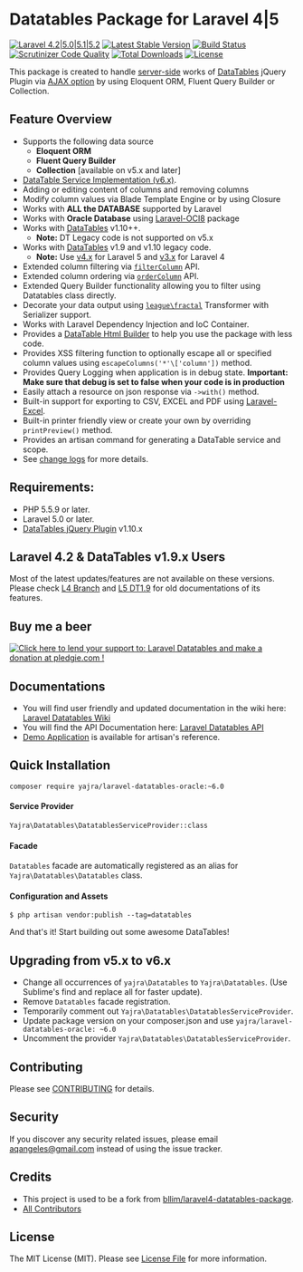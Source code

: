 # Datatables Package for Laravel 4|5

[![Laravel 4.2|5.0|5.1|5.2](https://img.shields.io/badge/Laravel-4.2|5.0|5.1|5.2-orange.svg)](http://laravel.com)
[![Latest Stable Version](https://poser.pugx.org/yajra/laravel-datatables-oracle/v/stable)](https://packagist.org/packages/yajra/laravel-datatables-oracle)
[![Build Status](https://travis-ci.org/yajra/laravel-datatables.svg?branch=master)](https://travis-ci.org/yajra/laravel-datatables)
[![Scrutinizer Code Quality](https://scrutinizer-ci.com/g/yajra/laravel-datatables/badges/quality-score.png?b=master)](https://scrutinizer-ci.com/g/yajra/laravel-datatables/?branch=master)
[![Total Downloads](https://poser.pugx.org/yajra/laravel-datatables-oracle/downloads)](https://packagist.org/packages/yajra/laravel-datatables-oracle)
[![License](https://poser.pugx.org/yajra/laravel-datatables-oracle/license)](https://packagist.org/packages/yajra/laravel-datatables-oracle)

This package is created to handle [server-side](https://www.datatables.net/manual/server-side) works of [DataTables](http://datatables.net) jQuery Plugin via [AJAX option](https://datatables.net/reference/option/ajax) by using Eloquent ORM, Fluent Query Builder or Collection.

## Feature Overview
- Supports the following data source
    - **Eloquent ORM**
    - **Fluent Query Builder**
    - **Collection** [available on v5.x and later]
- [DataTable Service Implementation (v6.x)](https://github.com/yajra/laravel-datatables/blob/6.0/CHANGELOG.md#v600---datatable-service-implementation). 
- Adding or editing content of columns and removing columns
- Modify column values via Blade Template Engine or by using Closure
- Works with **ALL the DATABASE** supported by Laravel
- Works with **Oracle Database** using [Laravel-OCI8](https://github.com/yajra/laravel-oci8) package
- Works with [DataTables](http://datatables.net) v1.10++.
    - **Note:** DT Legacy code is not supported on v5.x
- Works with [DataTables](http://datatables.net) v1.9 and v1.10 legacy code.
    - **Note:** Use [v4.x](https://github.com/yajra/laravel-datatables-oracle/tree/v4.3.2) for Laravel 5 and [v3.x](https://github.com/yajra/laravel-datatables-oracle/tree/L4) for Laravel 4
- Extended column filtering via [`filterColumn`](http://yajra.github.io/laravel-datatables/api/source-class-yajra.Datatables.Engines.BaseEngine.html#489-503) API.
- Extended column ordering via [`orderColumn`](http://yajra.github.io/laravel-datatables/api/source-class-yajra.Datatables.Engines.BaseEngine.html#505-519) API.
- Extended Query Builder functionality allowing you to filter using Datatables class directly.
- Decorate your data output using [`league\fractal`](https://github.com/thephpleague/fractal) Transformer with Serializer support.
- Works with Laravel Dependency Injection and IoC Container.
- Provides a [DataTable Html Builder](http://datatables.yajrabox.com/html) to help you use the package with less code.
- Provides XSS filtering function to optionally escape all or specified column values using `escapeColumns('*'\['column'])` method.
- Provides Query Logging when application is in debug state. 
    **Important: Make sure that debug is set to false when your code is in production**
- Easily attach a resource on json response via `->with()` method.
- Built-in support for exporting to CSV, EXCEL and PDF using [Laravel-Excel](https://github.com/Maatwebsite/Laravel-Excel).
- Built-in printer friendly view or create your own by overriding `printPreview()` method.
- Provides an artisan command for generating a DataTable service and scope.
- See [change logs](https://github.com/yajra/laravel-datatables/blob/6.0/CHANGELOG.md) for more details.
    
## Requirements:
- PHP 5.5.9 or later.
- Laravel 5.0 or later.
- [DataTables jQuery Plugin](http://datatables.net/) v1.10.x

## Laravel 4.2 & DataTables v1.9.x Users
Most of the latest updates/features are not available on these versions. Please check [L4 Branch](https://github.com/yajra/laravel-datatables/tree/L4) and [L5 DT1.9](https://github.com/yajra/laravel-datatables/tree/L5-DT1.9) for old documentations of its features.

## Buy me a beer
<a href='https://pledgie.com/campaigns/29515'><img alt='Click here to lend your support to: Laravel Datatables and make a donation at pledgie.com !' src='https://pledgie.com/campaigns/29515.png?skin_name=chrome' border='0' ></a>

## Documentations
- You will find user friendly and updated documentation in the wiki here: [Laravel Datatables Wiki](https://github.com/yajra/laravel-datatables/wiki)
- You will find the API Documentation here: [Laravel Datatables API](http://yajra.github.io/laravel-datatables/api/)
- [Demo Application](http://datatables.yajrabox.com) is available for artisan's reference.

## Quick Installation
`composer require yajra/laravel-datatables-oracle:~6.0`

#### Service Provider
`Yajra\Datatables\DatatablesServiceProvider::class`

#### Facade
`Datatables` facade are automatically registered as an alias for `Yajra\Datatables\Datatables` class. 

#### Configuration and Assets
`$ php artisan vendor:publish --tag=datatables`

And that's it! Start building out some awesome DataTables!

## Upgrading from v5.x to v6.x
  - Change all occurrences of `yajra\Datatables` to `Yajra\Datatables`. (Use Sublime's find and replace all for faster update). 
  - Remove `Datatables` facade registration.
  - Temporarily comment out `Yajra\Datatables\DatatablesServiceProvider`.
  - Update package version on your composer.json and use `yajra/laravel-datatables-oracle: ~6.0`
  - Uncomment the provider `Yajra\Datatables\DatatablesServiceProvider`. 

## Contributing

Please see [CONTRIBUTING](https://github.com/yajra/laravel-datatables/blob/master/CONTRIBUTING.md) for details.

## Security

If you discover any security related issues, please email [aqangeles@gmail.com](mailto:aqangeles@gmail.com) instead of using the issue tracker.

## Credits

- This project is used to be a fork from [bllim/laravel4-datatables-package](https://github.com/bllim/laravel4-datatables-package).
- [All Contributors](https://github.com/yajra/laravel-datatables/graphs/contributors)

## License

The MIT License (MIT). Please see [License File](https://github.com/yajra/laravel-datatables/blob/master/LICENSE.md) for more information.
